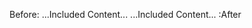 Before: 
[](<url>) <!-- p▼ Begin (inline) -->
...Included Content...
...Included Content... <!-- p▼ End (inline) --> 
:After